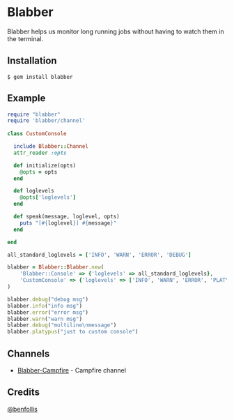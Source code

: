 Blabber
===

Blabber helps us monitor long running jobs without having to watch them in the terminal.

## Installation

```
$ gem install blabber
```

## Example

```ruby
require "blabber"
require 'blabber/channel'
  
class CustomConsole

  include Blabber::Channel
  attr_reader :opts

  def initialize(opts)
    @opts = opts
  end

  def loglevels
    @opts['loglevels']
  end

  def speak(message, loglevel, opts)
    puts "[#{loglevel}] #{message}"
  end

end

all_standard_loglevels = ['INFO', 'WARN', 'ERROR', 'DEBUG']

blabber = Blabber::Blabber.new(
    'Blabber::Console' => {'loglevels' => all_standard_loglevels},
    'CustomConsole' => {'loglevels' => ['INFO', 'WARN', 'ERROR', 'PLATYPUS']}
)

blabber.debug("debug msg")
blabber.info("info msg")
blabber.error("error msg")
blabber.warn("warn msg")
blabber.debug("multiline\nmessage")
blabber.platypus("just to custom console")
```

## Channels
* [Blabber-Campfire](https://github.com/ppicazo/blabber-campfire) - Campfire channel

## Credits
[@benfollis](https://github.com/benfollis)

